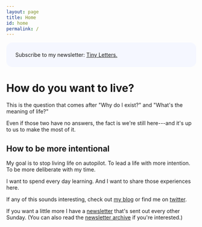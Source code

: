 ```yaml
---
layout: page
title: Home
id: home
permalink: /
---
```


<p style="padding: 1.5rem 1.5rem; background: #f5f7ff; border-radius: 1rem;">
Subscribe to my newsletter: <a href="https://tinyletter.com/connorjrobbins">Tiny Letters.</a>
</p>

# How do you want to live?

This is the question that comes after "Why do I exist?" and "What's the meaning of life?"

Even if those two have no answers, the fact is we're still here---and it's up to us to make the most of it.

## How to be more intentional

My goal is to stop living life on autopilot. To lead a life with more intention. To be more deliberate with my time.

I want to spend every day learning. And I want to share those experiences here.

If any of this sounds interesting, check out [my blog](https://www.connorjrobbins.com/blog/) or find me on [twitter](https://twitter.com/connorjrobbins).

If you want a little more I have a [newsletter](https://tinyletter.com/connorjrobbins) that's sent out every other Sunday. (You can also read the [newsletter archive](https://tinyletter.com/connorjrobbins/archive) if you're interested.)

<style>
  .wrapper {
    max-width: 56rem;
  }
</style>
